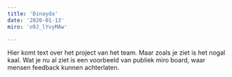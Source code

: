 ```yaml
---
title: 'Dinayda'
date: '2020-01-13'
miro: 'o9J_lYvyMAw'

---
```


Hier komt text over het project van het team. Maar zoals je ziet is het nogal kaal. Wat je nu al ziet is een voorbeeld van publiek miro board, waar mensen feedback kunnen achterlaten.

